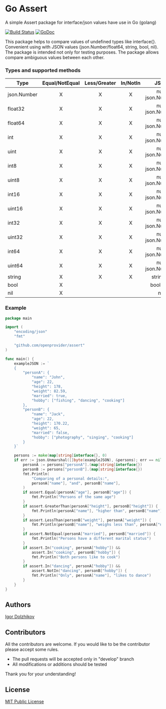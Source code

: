 Go Assert
=========

A simple Assert package for interface/json values have use in Go (golang)

[![Build Status](https://travis-ci.org/openprovider/assert.png?branch=master)](https://travis-ci.org/openprovider/assert)
[![GoDoc](https://godoc.org/github.com/openprovider/assert?status.svg)](https://godoc.org/github.com/openprovider/assert)

This package helps to compare values of undefined types like interface{}.
Convenient using with JSON values (json.Number/float64, string, bool, nil).
The package is intended not only for testing purposes.
The package allows compare ambiguous values between each other.

### Types and supported methods

| Type        | Equal/NotEqual | Less/Greater | In/NotIn |           JSON <-> Go          |
| ----------- |:--------------:|:------------:|:--------:|:------------------------------:|
| json.Number | X              | X            | X        | number <-> json.Number/float64 |
| float32     | X              | X            | X        | number <-> json.Number/float64 |
| float64     | X              | X            | X        | number <-> json.Number/float64 |
| int         | X              | X            | X        | number <-> json.Number/float64 |
| uint        | X              | X            | X        | number <-> json.Number/float64 |
| int8        | X              | X            | X        | number <-> json.Number/float64 |
| uint8       | X              | X            | X        | number <-> json.Number/float64 |
| int16       | X              | X            | X        | number <-> json.Number/float64 |
| uint16      | X              | X            | X        | number <-> json.Number/float64 |
| int32       | X              | X            | X        | number <-> json.Number/float64 |
| uint32      | X              | X            | X        | number <-> json.Number/float64 |
| int64       | X              | X            | X        | number <-> json.Number/float64 |
| uint64      | X              | X            | X        | number <-> json.Number/float64 |
| string      | X              | X            | X        | string <-> string              |
| bool        | X              |              |          | boolean <-> bool               |
| nil         | X              |              |          | null <-> nil                   |

### Example

```go
package main

import (
	"encoding/json"
	"fmt"

	"github.com/openprovider/assert"
)

func main() {
	exampleJSON := `
	{
		"personA": {
			"name": "John",
			"age": 22,
			"height": 178,
			"weight": 82.59,
			"married": true,
			"hobby": ["fishing", "dancing", "cooking"]
		},
		"personB": {
			"name": "Jack",
			"age": 22,
			"height": 170.22,
			"weight": 65,
			"married": false,
			"hobby": ["photography", "singing", "cooking"]
		}
  	}`

	persons := make(map[string]interface{}, 0)
	if err := json.Unmarshal([]byte(exampleJSON), &persons); err == nil {
		personA := persons["personA"].(map[string]interface{})
		personB := persons["personB"].(map[string]interface{})
		fmt.Println(
			"Comparing of a personal details:",
			personA["name"], "and", personB["name"],
		)
		if assert.Equal(personA["age"], personB["age"]) {
			fmt.Println("Persons of the same age")
		}
		if assert.GreaterThan(personA["height"], personB["height"]) {
			fmt.Println(personA["name"], "higher than", personB["name"])
		}
		if assert.LessThan(personB["weight"], personA["weight"]) {
			fmt.Println(personB["name"], "weighs less than", personA["name"])
		}
		if assert.NotEqual(personA["married"], personB["married"]) {
			fmt.Println("Persons have a different marital status")
		}
		if assert.In("cooking", personA["hobby"]) &&
			assert.In("cooking", personB["hobby"]) {
			fmt.Println("Both persons like to cook")
		}
		if assert.In("dancing", personA["hobby"]) &&
			assert.NotIn("dancing", personB["hobby"]) {
			fmt.Println("Only", personA["name"], "likes to dance")
		}
	}
}
```

## Authors

[Igor Dolzhikov](https://github.com/takama)

## Contributors

All the contributors are welcome. If you would like to be the contributor please accept some rules.
- The pull requests will be accepted only in "develop" branch
- All modifications or additions should be tested

Thank you for your understanding!

## License

[MIT Public License](https://github.com/openprovider/assert/blob/master/LICENSE)
